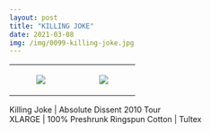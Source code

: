 ```yaml
---
layout: post
title: "KILLING JOKE"
date: 2021-03-08
img: /img/0099-killing-joke.jpg
---
```




<table style="width:100%;"><tr><td style="vertical-align:top;">
      <figure class="tmblr-full" data-orig-height="2048" data-orig-width="1365" data-orig-src="https://concertshirts.netlify.app/shirts/0099/0099-01.jpg"><img src="https://64.media.tumblr.com/0845f7db12de556e51b7321003b9c5b3/f5838aea041220ac-f0/s540x810/bf604d99e854e29a10553b1895aa1f604962c754.jpg" data-orig-height="2048" data-orig-width="1365" data-orig-src="https://concertshirts.netlify.app/shirts/0099/0099-01.jpg"/></figure></td>
    <td style="vertical-align:top;">
      <figure class="tmblr-full" data-orig-height="2048" data-orig-width="1365" data-orig-src="https://concertshirts.netlify.app/shirts/0099/0099-02.jpg"><img src="https://64.media.tumblr.com/239415f899187cc1039c41999c7dcf7f/f5838aea041220ac-5e/s540x810/b5fd454416b63526eb56ebb2da96c37cf751f102.jpg" data-orig-height="2048" data-orig-width="1365" data-orig-src="https://concertshirts.netlify.app/shirts/0099/0099-02.jpg"/></figure></td>
  </tr></table><p>
  Killing Joke | Absolute Dissent 2010 Tour<br/>XLARGE | 100% Preshrunk Ringspun Cotton | Tultex
</p>
